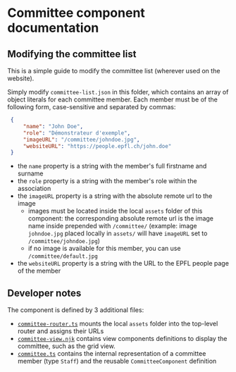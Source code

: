 # Committee component documentation

## Modifying the committee list

This is a simple guide to modify the committee list (wherever used on the website).

Simply modify `committee-list.json` in this folder, which contains an array of object literals for each committee member. Each member must be of the following form, case-sensitive and separated by commas:

```json
 {
     "name": "John Doe",
     "role": "Démonstrateur d'exemple",
     "imageURL": "/committee/johndoe.jpg",
     "websiteURL": "https://people.epfl.ch/john.doe"
 }
```

- the `name` property is a string with the member's full firstname and surname
- the `role` property is a string with the member's role within the association
- the `imageURL` property is a string with the absolute remote url to the image
    - images must be located inside the local `assets` folder of this component: the corresponding absolute remote url is the image name inside prepended with `/committee/` (example: image `johndoe.jpg` placed locally in `assets/` will have `imageURL` set to `/committee/johndoe.jpg`)
    - if no image is available for this member, you can use `/committee/default.jpg`
- the `websiteURL` property is a string with the URL to the EPFL people page of the member

## Developer notes

The component is defined by 3 additional files:

- [`committee-router.ts`](committee-router.ts) mounts the local `assets` folder into the top-level router and assigns their URLs
- [`committee-view.njk`](committee-view.njk) contains view components definitions to display the committee, such as the grid view.
- [`committee.ts`](committee.ts) contains the internal representation of a committee member (type `Staff`) and the reusable `CommitteeComponent` definition